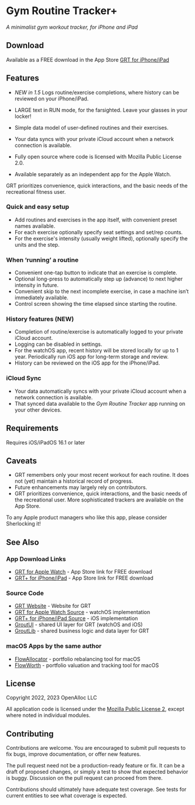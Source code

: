 # Gym Routine Tracker+

_A minimalist gym workout tracker, for iPhone and iPad_

## Download

Available as a FREE download in the App Store [GRT for iPhone/iPad](https://apps.apple.com/us/app/gym-routine-tracker/id1662243916)

## Features

- _NEW in 1.5_ Logs routine/exercise completions, where history can be reviewed on your iPhone/iPad.

- LARGE text in RUN mode, for the farsighted. Leave your glasses in your locker!
- Simple data model of user-defined routines and their exercises.
- Your data syncs with your private iCloud account when a network connection is available.
- Fully open source where code is licensed with Mozilla Public License 2.0.
- Available separately as an independent app for the Apple Watch.

GRT prioritizes convenience, quick interactions, and the basic needs of the recreational fitness user.

### Quick and easy setup

- Add routines and exercises in the app itself, with convenient preset names available.
- For each exercise optionally specify seat settings and set/rep counts. 
- For the exercise's intensity (usually weight lifted), optionally specify the units and the step.

### When ‘running’ a routine

- Convenient one-tap button to indicate that an exercise is complete.
- Optional long-press to automatically step up (advance) to next higher intensity in future.
- Convenient skip to the next incomplete exercise, in case a machine isn’t immediately available.
- Control screen showing the time elapsed since starting the routine.

### History features (NEW)

- Completion of routine/exercise is automatically logged to your private iCloud account.
- Logging can be disabled in settings.
- For the watchOS app, recent history will be stored locally for up to 1 year. Periodically run iOS app for long-term storage and review.
- History can be reviewed on the iOS app for the iPhone/iPad.

### iCloud Sync

- Your data automatically syncs with your private iCloud account when a network connection is available.
- That synced data available to the _Gym Routine Tracker_ app running on your other devices.

## Requirements

Requires iOS/iPadOS 16.1 or later

## Caveats

- GRT remembers only your most recent workout for each routine. It does not (yet) maintain a historical record of progress.
- Future enhancements may largely rely on contributors.
- GRT prioritizes convenience, quick interactions, and the basic needs of the recreational user. More sophisticated trackers are available on the App Store.

To any Apple product managers who like this app, please consider Sherlocking it!

## See Also

### App Download Links

* [GRT for Apple Watch](https://apps.apple.com/us/app/gym-routine-tracker/id6444747204) - App Store link for FREE download
* [GRT+ for iPhone/iPad](https://apps.apple.com/us/app/gym-routine-tracker/id1662243916) - App Store link for FREE download

### Source Code

* [GRT Website](https://gym-routine-tracker.github.io) - Website for GRT
* [GRT for Apple Watch Source](https://github.com/gym-routine-tracker/Gym-Routine-Tracker-Watch-App) - watchOS implementation
* [GRT+ for iPhone/iPad Source](https://github.com/gym-routine-tracker/Gym-Routine-Tracker-Plus-App) - iOS implementation
* [GroutUI](https://github.com/gym-routine-tracker/GroutUI) - shared UI layer for GRT (watchOS and iOS)
* [GroutLib](https://github.com/gym-routine-tracker/GroutLib) - shared business logic and data layer for GRT

### macOS Apps by the same author

* [FlowAllocator](https://openalloc.github.io/FlowAllocator/index.html) - portfolio rebalancing tool for macOS
* [FlowWorth](https://openalloc.github.io/FlowWorth/index.html) - portfolio valuation and tracking tool for macOS

## License

Copyright 2022, 2023 OpenAlloc LLC

All application code is licensed under the [Mozilla Public License 2](https://www.mozilla.org/en-US/MPL/2.0/), except where noted in individual modules.

## Contributing

Contributions are welcome. You are encouraged to submit pull requests to fix bugs, improve documentation, or offer new features. 

The pull request need not be a production-ready feature or fix. It can be a draft of proposed changes, or simply a test to show that expected behavior is buggy. Discussion on the pull request can proceed from there.

Contributions should ultimately have adequate test coverage. See tests for current entities to see what coverage is expected.
